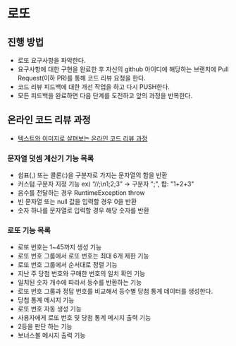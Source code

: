 # 로또
## 진행 방법
* 로또 요구사항을 파악한다.
* 요구사항에 대한 구현을 완료한 후 자신의 github 아이디에 해당하는 브랜치에 Pull Request(이하 PR)를 통해 코드 리뷰 요청을 한다.
* 코드 리뷰 피드백에 대한 개선 작업을 하고 다시 PUSH한다.
* 모든 피드백을 완료하면 다음 단계를 도전하고 앞의 과정을 반복한다.

## 온라인 코드 리뷰 과정
* [텍스트와 이미지로 살펴보는 온라인 코드 리뷰 과정](https://github.com/next-step/nextstep-docs/tree/master/codereview)

### 문자열 덧셈 계산기 기능 목록

- 쉼표(,) 또는 콜론(:)을 구분자로 가지는 문자열의 합을 반환
- 커스텀 구분자 지정 기능 ex) “//;\n1;2;3” -> 구분자 ";", 합: "1+2+3"
- 음수를 전달하는 경우 RuntimeException throw
- 빈 문자열 또는 null 값을 입력할 경우 0을 반환
- 숫자 하나를 문자열로 입력할 경우 해당 숫자를 반환

### 로또 기능 목록 
- 로또 번호는 1~45까지 생성 기능
- 로또 번호 그룹에서 로또 번호는 최대 6개 제한 기능
- 로또 번호 그룹에서 순서대로 정렬 기능
- 지난 주 당첨 번호와 구매한 번호의 일치 확인 기능
- 일치된 숫자 개수에 따라서 등수를 반환하는 기능
- 로또 번호 그룹과 정답 번호를 비교해서 등수별 당첨 통계 데이터를 생성한다.
- 당첨 통계 메시지 기능
- 로또 번호 자동 생성 기능
- 사용자에게 로또 번호 및 당첨 통계 메시지 출력 기능
- 2등을 판단 하는 기능
- 보너스볼 메시지 출력 기능
